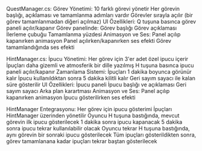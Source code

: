 QuestManager.cs:
Görev Yönetimi:
10 farklı görevi yönetir
Her görevin başlığı, açıklaması ve tamamlanma adımları vardır
Görevler sırayla açılır (bir görev tamamlanmadan diğeri açılmaz)
UI Özellikleri:
Q tuşuna basınca görev paneli açılır/kapanır
Görev panelinde:
Görev başlığı
Görev açıklaması
İlerleme çubuğu
Tamamlanma yüzdesi
Animasyon ve Ses:
Panel açılıp kapanırken animasyon
Panel açılırken/kapanırken ses efekti
Görev tamamlandığında ses efekti

HintManager.cs:
İpucu Yönetimi:
Her görev için 3'er adet özel ipucu içerir
İpuçları daha gizemli ve atmosferik bir dille yazılmış
H tuşuna basınca ipucu paneli açılır/kapanır
Zamanlama Sistemi:
İpuçları 1 dakika boyunca görünür kalır
İpucu kullanıldıktan sonra 5 dakika kilitli kalır
Geri sayım sayacı ile kalan süre gösterilir
UI Özellikleri:
İpucu paneli
İpucu başlığı ve açıklaması
Geri sayım sayacı
Arka plan karartması
Animasyon ve Ses:
Panel açılıp kapanırken animasyon
İpucu gösterilirken ses efekti

HintManager Entegrasyonu:
Her görev için ipucu gösterimi
İpuçları HintManager üzerinden yönetilir
Oyuncu H tuşuna bastığında, mevcut görevin ilk ipucu gösterilecek
1 dakika sonra ipucu kapanacak
5 dakika sonra ipucu tekrar kullanılabilir olacak
Oyuncu tekrar H tuşuna bastığında, aynı görevin bir sonraki ipucu gösterilecek
Tüm ipuçları gösterildikten sonra, görev tamamlanana kadar ipuçları tekrar baştan gösterilecek
